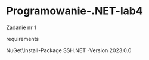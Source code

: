 # Programowanie-.NET-lab4

 Zadanie nr 1

 requirements
 
 NuGet\Install-Package SSH.NET -Version 2023.0.0
